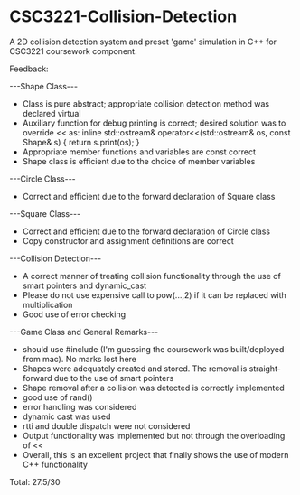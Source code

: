 # CSC3221-Collision-Detection
A 2D collision detection system and preset 'game' simulation in C++ for CSC3221 coursework component.

Feedback:

---Shape Class---

- Class is pure abstract; appropriate collision detection method was declared virtual
- Auxiliary function for debug printing is correct; desired solution was to override << as: 
    inline std::ostream& operator<<(std::ostream& os, const Shape& s) { return s.print(os); } 
- Appropriate member functions and variables are const correct
- Shape class is efficient due to the choice of member variables

---Circle Class---

- Correct and efficient due to the forward declaration of Square class

---Square Class---

- Correct and efficient due to the forward declaration of Circle class
- Copy constructor and assignment  definitions are correct

---Collision Detection---

- A correct manner of treating collision functionality through the use of smart pointers and dynamic_cast
- Please do not use expensive call to pow(...,2) if it can be replaced with multiplication
- Good use of error checking

---Game Class and General Remarks---

- should use #include<memory> (I'm guessing the coursework was built/deployed from mac). No marks lost here
- Shapes were adequately created and stored. The removal is straight-forward due to the use of smart pointers
- Shape removal after a collision was detected is correctly implemented
- good use of rand()
- error handling was considered
- dynamic cast was used
- rtti and double dispatch were not considered
- Output functionality was implemented but not through the overloading of <<
- Overall, this is an excellent project that finally shows the use of modern C++ functionality

Total: 27.5/30
